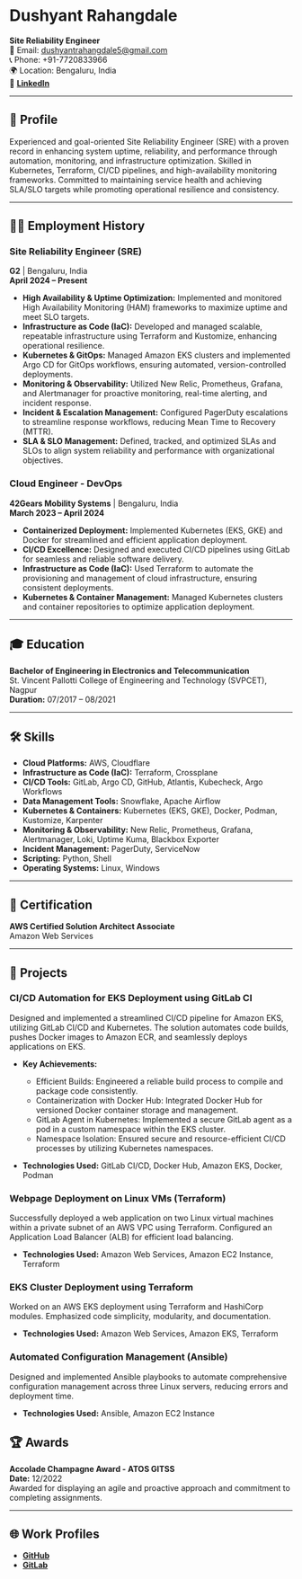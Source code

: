 # Dushyant Rahangdale

**Site Reliability Engineer**  
📧 Email: [dushyantrahangdale5@gmail.com](mailto:dushyantrahangdale5@gmail.com)  
📞 Phone: +91-7720833966  
🌍 Location: Bengaluru, India  
🔗 **[LinkedIn](http://www.linkedin.com/in/dushyant-rahangdale-9b2826205/)**  

---

## 🚀 Profile

Experienced and goal-oriented Site Reliability Engineer (SRE) with a proven record in enhancing system uptime, reliability, and performance through automation, monitoring, and infrastructure optimization. Skilled in Kubernetes, Terraform, CI/CD pipelines, and high-availability monitoring frameworks. Committed to maintaining service health and achieving SLA/SLO targets while promoting operational resilience and consistency.

---

## 👨‍💼 Employment History

### **Site Reliability Engineer (SRE)**  
**G2** | Bengaluru, India  
**April 2024 – Present**

- **High Availability & Uptime Optimization:** Implemented and monitored High Availability Monitoring (HAM) frameworks to maximize uptime and meet SLO targets.
- **Infrastructure as Code (IaC):** Developed and managed scalable, repeatable infrastructure using Terraform and Kustomize, enhancing operational resilience.
- **Kubernetes & GitOps:** Managed Amazon EKS clusters and implemented Argo CD for GitOps workflows, ensuring automated, version-controlled deployments.
- **Monitoring & Observability:** Utilized New Relic, Prometheus, Grafana, and Alertmanager for proactive monitoring, real-time alerting, and incident response.
- **Incident & Escalation Management:** Configured PagerDuty escalations to streamline response workflows, reducing Mean Time to Recovery (MTTR).
- **SLA & SLO Management:** Defined, tracked, and optimized SLAs and SLOs to align system reliability and performance with organizational objectives.

### **Cloud Engineer - DevOps**  
**42Gears Mobility Systems** | Bengaluru, India  
**March 2023 – April 2024**

- **Containerized Deployment:** Implemented Kubernetes (EKS, GKE) and Docker for streamlined and efficient application deployment.
- **CI/CD Excellence:** Designed and executed CI/CD pipelines using GitLab for seamless and reliable software delivery.
- **Infrastructure as Code (IaC):** Used Terraform to automate the provisioning and management of cloud infrastructure, ensuring consistent deployments.
- **Kubernetes & Container Management:** Managed Kubernetes clusters and container repositories to optimize application deployment.

---

## 🎓 Education

**Bachelor of Engineering in Electronics and Telecommunication**  
St. Vincent Pallotti College of Engineering and Technology (SVPCET), Nagpur  
**Duration:** 07/2017 – 08/2021

---

## 🛠️ Skills

- **Cloud Platforms:** AWS, Cloudflare  
- **Infrastructure as Code (IaC):** Terraform, Crossplane  
- **CI/CD Tools:** GitLab, Argo CD, GitHub, Atlantis, Kubecheck, Argo Workflows  
- **Data Management Tools:** Snowflake, Apache Airflow  
- **Kubernetes & Containers:** Kubernetes (EKS, GKE), Docker, Podman, Kustomize, Karpenter  
- **Monitoring & Observability:** New Relic, Prometheus, Grafana, Alertmanager, Loki, Uptime Kuma, Blackbox Exporter  
- **Incident Management:** PagerDuty, ServiceNow  
- **Scripting:** Python, Shell  
- **Operating Systems:** Linux, Windows  

---

## 📜 Certification

**AWS Certified Solution Architect Associate**  
Amazon Web Services  

---

## 🚀 Projects

### **CI/CD Automation for EKS Deployment using GitLab CI**  
Designed and implemented a streamlined CI/CD pipeline for Amazon EKS, utilizing GitLab CI/CD and Kubernetes. The solution automates code builds, pushes Docker images to Amazon ECR, and seamlessly deploys applications on EKS.

- **Key Achievements:**
  - Efficient Builds: Engineered a reliable build process to compile and package code consistently.
  - Containerization with Docker Hub: Integrated Docker Hub for versioned Docker container storage and management.
  - GitLab Agent in Kubernetes: Implemented a secure GitLab agent as a pod in a custom namespace within the EKS cluster.
  - Namespace Isolation: Ensured secure and resource-efficient CI/CD processes by utilizing Kubernetes namespaces.

- **Technologies Used:** GitLab CI/CD, Docker Hub, Amazon EKS, Docker, Podman

### **Webpage Deployment on Linux VMs (Terraform)**  
Successfully deployed a web application on two Linux virtual machines within a private subnet of an AWS VPC using Terraform. Configured an Application Load Balancer (ALB) for efficient load balancing.

- **Technologies Used:** Amazon Web Services, Amazon EC2 Instance, Terraform

### **EKS Cluster Deployment using Terraform**  
Worked on an AWS EKS deployment using Terraform and HashiCorp modules. Emphasized code simplicity, modularity, and documentation.

- **Technologies Used:** Amazon Web Services, Amazon EKS, Terraform

### **Automated Configuration Management (Ansible)**  
Designed and implemented Ansible playbooks to automate comprehensive configuration management across three Linux servers, reducing errors and deployment time.

- **Technologies Used:** Ansible, Amazon EC2 Instance


## 🏆 Awards

**Accolade Champagne Award - ATOS GITSS**  
**Date:** 12/2022  
Awarded for displaying an agile and proactive approach and commitment to completing assignments.

---

## 🌐 Work Profiles

- **[GitHub](https://github.com/Dushyant-rahangdale?tab=repositories)**
- **[GitLab](https://gitlab.com/gitlab-test7503412)**
